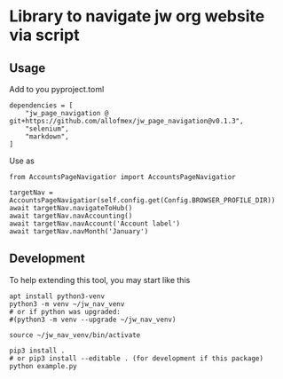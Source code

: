 # Library to navigate jw org website via script

## Usage

Add to you pyproject.toml

```
dependencies = [
    "jw_page_navigation @ git+https://github.com/allofmex/jw_page_navigation@v0.1.3",
    "selenium",
    "markdown",
]
```

Use as

```
from AccountsPageNavigatior import AccountsPageNavigatior

targetNav = AccountsPageNavigatior(self.config.get(Config.BROWSER_PROFILE_DIR))
await targetNav.navigateToHub()
await targetNav.navAccounting()
await targetNav.navAccount('Account label')
await targetNav.navMonth('January')
```


## Development

To help extending this tool, you may start like this

```
apt install python3-venv
python3 -m venv ~/jw_nav_venv
# or if python was upgraded: 
#(python3 -m venv --upgrade ~/jw_nav_venv)

source ~/jw_nav_venv/bin/activate

pip3 install .
# or pip3 install --editable . (for development if this package)
python example.py
```


